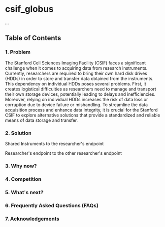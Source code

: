 # csif_globus
...

## Table of Contents 
### 1. Problem

The Stanford Cell Sciences Imaging Facility (CSIF) faces a significant challenge when it comes to acquiring data from research instruments. Currently, researchers are required to bring their own hard disk drives (HDDs) in order to store and transfer data obtained from the instruments. This dependency on individual HDDs poses several problems. First, it creates logistical difficulties as researchers need to manage and transport their own storage devices, potentially leading to delays and inefficiencies. Moreover, relying on individual HDDs increases the risk of data loss or corruption due to device failure or mishandling. To streamline the data acquisition process and enhance data integrity, it is crucial for the Stanford CSIF to explore alternative solutions that provide a standardized and reliable means of data storage and transfer.
### 2. Solution

Shared Instruments to the researcher's endpoint 

Researcher's endpoint to the other researcher's endpoint 
### 3. Why now?
### 4. Competition
### 5. What's next?
### 6. Frequently Asked Questions (FAQs)
### 7. Acknowledgements
